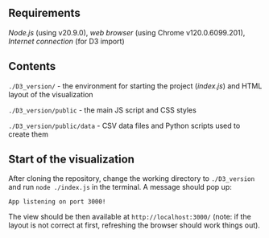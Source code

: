 ## Requirements
*Node.js* (using v20.9.0), *web browser* (using Chrome v120.0.6099.201), *Internet connection* (for D3 import)
## Contents
`./D3_version/` - the environment for starting the project (*index.js*) and HTML layout of the visualization

`./D3_version/public` - the main JS script and CSS styles

`./D3_version/public/data` - CSV data files and Python scripts used to create them
## Start of the visualization
After cloning the repository, change the working directory to `./D3_version` and run `node ./index.js` in the terminal. A message should pop up:

`App listening on port 3000!`

The view should be then available at `http://localhost:3000/` (note: if the layout is not correct at first, refreshing the browser should work things out).

